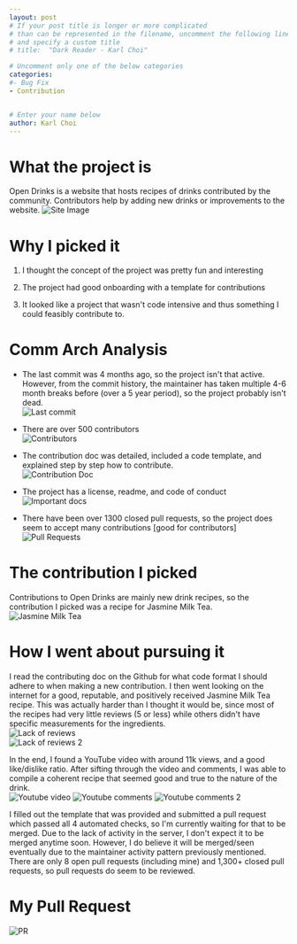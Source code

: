 ```yaml
---
layout: post
# If your post title is longer or more complicated
# than can be represented in the filename, uncomment the following line
# and specify a custom title
# title:  "Dark Reader - Karl Choi"

# Uncomment only one of the below categories
categories: 
#- Bug Fix
- Contribution


# Enter your name below
author: Karl Choi
---
```


# What the project is

Open Drinks is a website that hosts recipes of drinks contributed by the community.
Contributors help by adding new drinks or improvements to the website.
![Site Image](https://i.imgur.com/2EKb1uK.png)

# Why I picked it

1. I thought the concept of the project was pretty fun and interesting

2. The project had good onboarding with a template for contributions

3. It looked like a project that wasn't code intensive and thus something I could feasibly contribute to. 

# Comm Arch Analysis

- The last commit was 4 months ago, so the project isn't that active. However, from the commit history, the maintainer has taken multiple 4-6 month breaks before (over a 5 year period), so the project probably isn't dead.  
![Last commit](https://i.imgur.com/OKfA4xC.png)  

- There are over 500 contributors  
![Contributors](https://i.imgur.com/8n70TCH.png)  

- The contribution doc was detailed, included a code template, and explained step by step how to contribute.  
![Contribution Doc](https://i.imgur.com/j5BclUC.png)  

- The project has a license, readme, and code of conduct  
![Important docs](https://i.imgur.com/fMJxNxz.png)  

- There have been over 1300 closed pull requests, so the project does seem to accept many contributions [good for contributors]  
![Pull Requests](https://i.imgur.com/9X8cvvt.png)

# The contribution I picked

Contributions to Open Drinks are mainly new drink recipes, so the contribution I picked was a recipe for Jasmine Milk Tea.  
![Jasmine Milk Tea](https://i.imgur.com/0YvLjur.png)

# How I went about pursuing it

I read the contributing doc on the Github for what code format I should adhere to when making a new contribution. I then went looking on the internet for a good, reputable, and positively received Jasmine Milk Tea recipe. This was actually harder than I thought it would be, since most of the recipes had very little reviews (5 or less) while others didn't have specific measurements for the ingredients.  
![Lack of reviews](https://i.imgur.com/GOpGIXc.png)  
![Lack of reviews 2](https://i.imgur.com/L832qFk.png)

In the end, I found a YouTube video with around 11k views, and a good like/dislike ratio. After sifting through the video and comments, I was able to compile a coherent recipe that seemed good and true to the nature of the drink.  
![Youtube video](https://i.imgur.com/DKAYvRg.png)
![Youtube comments](https://i.imgur.com/16CusaB.png)
![Youtube comments 2](https://i.imgur.com/6f1GkWR.png)

I filled out the template that was provided and submitted a pull request which passed all 4 automated checks, so I'm currently waiting for that to be merged. Due to the lack of activity in the server, I don't expect it to be merged anytime soon. However, I do believe it will be merged/seen eventually due to the maintainer activity pattern previously mentioned. There are only 8 open pull requests (including mine) and 1,300+ closed pull requests, so pull requests do seem to be reviewed.  

# My Pull Request
![PR](https://i.imgur.com/ceJd2XP.png)  
